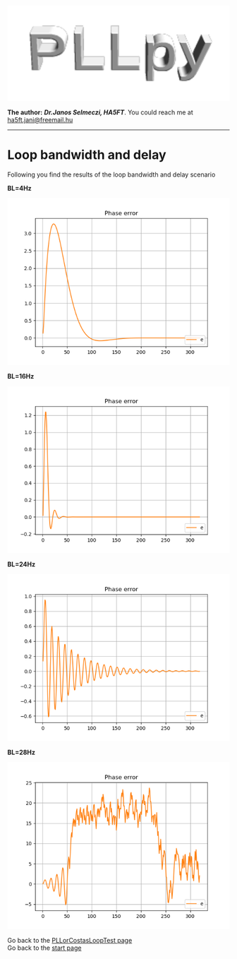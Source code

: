 ![pllpy logo](images/pllpy_logo.svg  "pllpy")

**The author:** ***Dr.Janos Selmeczi, HA5FT***. You could reach me at <ha5ft.jani@freemail.hu>
***
# Loop bandwidth and delay

Following you find the results of the loop bandwidth and delay scenario

**BL=4Hz**

![BL=4Hz](results/pll_df8_BL4_N1250_M5000_type2_phase_error.png  "BL=4Hz")

**BL=16Hz**

![BL=16Hz](results/pll_df8_BL16_N1250_M5000_type2_phase_error.png  "BL=16Hz")

**BL=24Hz**

![BL=24Hz](results/pll_df8_BL24_N1250_M5000_type2_phase_error.png  "BL=24Hz")

**BL=28Hz**

![BL=28Hz](results/pll_df8_BL28_N1250_M5000_type2_phase_error.png  "BL=28Hz")

Go back to the [PLLorCostasLoopTest page](test_PLLorCostasLoopTest.md)\
Go back to the [start page](../README.md)
